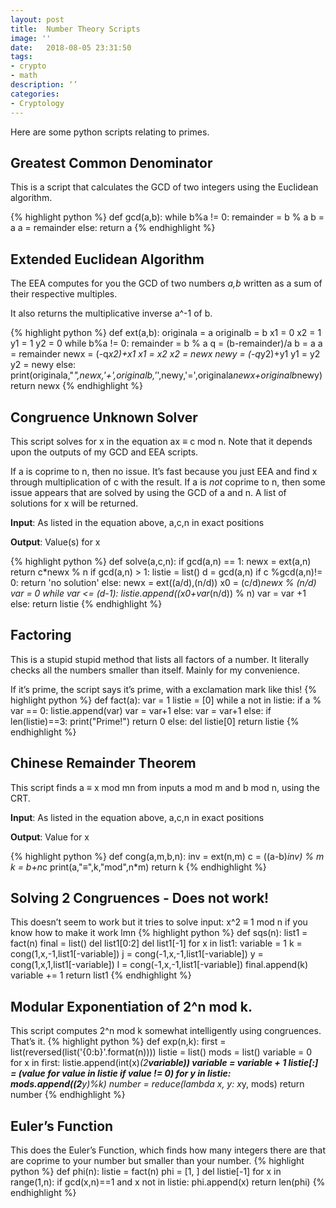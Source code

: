 ```yaml
---
layout: post
title:  Number Theory Scripts
image: ''
date:   2018-08-05 23:31:50
tags:
- crypto
- math
description: ‘’
categories:
- Cryptology
---
```

Here are some python scripts relating to primes.
## Greatest Common Denominator
This is a script that calculates the GCD of two integers using the Euclidean algorithm.

{% highlight python %} 
	def gcd(a,b):
	    while b%a != 0:
	        remainder = b % a
	        b = a
	        a = remainder
	    else:
	        return a
{% endhighlight %}

## Extended Euclidean Algorithm
The EEA computes for you the GCD of two numbers _a,b_ written as a sum of their respective multiples.

It also returns the multiplicative inverse a^-1 of b.

{% highlight python %} 
	def ext(a,b):
	    originala = a
	    originalb = b
	    x1 = 0
	    x2 = 1
	    y1 = 1
	    y2 = 0
	    while b%a != 0:
	        remainder = b % a
	        q = (b-remainder)/a
	        b = a
	        a = remainder
	        newx = (-q*x2)+x1
	        x1 = x2
	        x2 = newx
	        newy = (-q*y2)+y1
	        y1 = y2
	        y2 = newy
	    else:
	        print(originala,"*",newx,'+',originalb,'*',newy,'=',originala*newx+originalb*newy)
	    return newx
{% endhighlight %}
## Congruence Unknown Solver
This script solves for x in the equation ax ≡ c mod n. Note that it depends upon the outputs of my GCD and EEA scripts.

If a is coprime to n, then no issue. It’s fast because you just EEA and find x through multiplication of c with the result. If a is *not* coprime to n, then some issue appears that are solved by using the GCD of a and n. A list of solutions for x will be returned. 

**Input**: As listed in the equation above, a,c,n in exact positions

**Output**: Value(s) for x

{% highlight python %} 
	def solve(a,c,n):
	    if gcd(a,n) == 1:
	        newx = ext(a,n)
	        return c*newx % n
	    if gcd(a,n) > 1:
	        listie = list()
	        d = gcd(a,n)
	        if c  %gcd(a,n)!= 0:
	            return 'no solution'
	        else:
	            newx = ext((a/d),(n/d))
	            x0 = (c/d)*newx % (n/d)
	            var = 0
	            while var <= (d-1):
	                listie.append((x0+var*(n/d)) % n)
	                var = var +1
	            else:
	                return listie
{% endhighlight %}
## Factoring
This is a stupid stupid method that lists all factors of a number. It literally checks all the numbers smaller than itself. Mainly for my convenience.

If it’s prime, the script says it’s prime, with a exclamation mark like this!
{% highlight python %} 
	def fact(a):
	    var = 1
	    listie = [0]
	    while a not in listie:
	            if a % var == 0:
	                listie.append(var)
	                var = var+1
	            else:
	                var = var+1
	    else:
	        if len(listie)==3:
	            print("Prime!")
	            return 0
	        else:
	            del listie[0]
	            return listie
{% endhighlight %}
## Chinese Remainder Theorem
This script finds a ≡ x mod mn from inputs a mod m and b mod n, using the CRT.

**Input**: As listed in the equation above, a,c,n in exact positions

**Output**: Value for x

{% highlight python %} 
	def cong(a,m,b,n):
	    inv = ext(n,m)
	    c = ((a-b)*inv) % m
	    k = b+n*c
	    print(a,"≡",k,"mod",n*m)
	    return k
{% endhighlight %}
## Solving 2 Congruences - Does not work!
This doesn’t seem to work but it tries to solve input: x^2 ≡ 1 mod n if you know how to make it work lmn
{% highlight python %} 
	def sqs(n):
	    list1 = fact(n)
	    final = list()
	    del list1[0:2]
	    del list1[-1]
	    for x in list1:
	        variable = 1
	        k = cong(1,x,-1,list1[-variable])
	        j = cong(-1,x,-1,list1[-variable])
	        y = cong(1,x,1,list1[-variable])
	        l = cong(-1,x,-1,list1[-variable])
	        final.append(k)
	        variable += 1
	    return list1
{% endhighlight %}
## Modular Exponentiation of 2^n mod k.
This script computes 2^n mod k somewhat intelligently using congruences. That’s it.
{% highlight python %} 
	def exp(n,k):
	    first = list(reversed(list('{0:b}'.format(n))))
	    listie = list()
	    mods = list()
	    variable = 0
	    for x in first:
	        listie.append(int(x)*(2**variable))
	        variable = variable + 1
	    listie[:] = (value for value in listie if value != 0)
	    for y in listie:
	        mods.append((2**y)%k)
	    number = reduce(lambda x, y: x*y, mods)
	    return number
{% endhighlight %}
## Euler’s Function
This does the Euler’s Function, which finds how many integers there are that are coprime to your number but smaller than your number.
{% highlight python %} 
	def phi(n):
	    listie = fact(n)
	    phi = [1, ]
	    del listie[-1]
	    for x in range(1,n):
	        if gcd(x,n)==1 and x not in listie:
	            phi.append(x)
	    return len(phi)
{% endhighlight %}